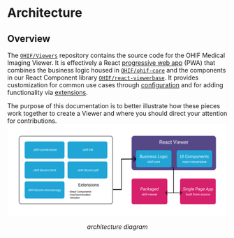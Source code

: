 # Architecture

## Overview

The [`OHIF/Viewers`](https://github.com/OHIF/Viewers/tree/react) repository contains the source code for the OHIF Medical Imaging Viewer. It is effectively a React [progressive web app](https://developers.google.com/web/progressive-web-apps/) (PWA) that combines the business logic housed in [`OHIF/ohif-core`](https://github.com/OHIF/ohif-core) and the components in our React Component library [`OHIF/react-viewerbase`](https://github.com/OHIF/react-viewerbase). It provides customization for common use cases through [configuration](../essentials/configuration.md) and for adding functionality via [extensions](./extensions.md).

The purpose of this documentation is to better illustrate how these pieces work together to create a Viewer and where you should direct your attention for contributions.
![Architecture Diagram](../assets/img/architecture-diagram.png)

<center><i>architecture diagram</i></center>